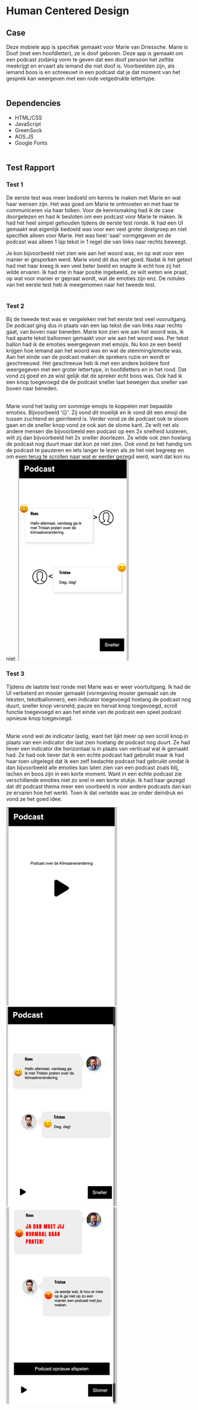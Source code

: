 # Human Centered Design

## Case
Deze mobiele app is specifiek gemaakt voor Marie van Driessche. Marie is Doof (met een hoofdletter), ze is doof geboren. Deze app is gemaakt om een podcast zodanig vorm te geven dat een doof persoon het zelfde meekrijgt en ervaart als iemand die niet doof is. Voorbeelden zijn, als iemand boos is en schreeuwt in een podcast dat je dat moment van het gesprek kan weergeven met een rode vetgedrukte lettertype.
<br/><br/>

## Dependencies
* HTML/CSS
* JavaScript
* GreenSock
* AOS.JS
* Google Fonts
<br/><br/>

## Test Rapport

### Test 1
De eerste test was meer bedoeld om kennis te maken met Marie en wat haar wensen zijn. Het was goed om Marie te ontmoeten en met haar te communiceren via haar tolken. Voor de kennismaking had ik de case doorgelezen en had ik besloten om een podcast voor Marie te maken. Ik had het heel simpel gehouden tijdens de eerste test ronde. Ik had een UI gemaakt wat eigenlijk bedoeld was voor een veel groter doelgroep en niet specifiek alleen voor Marie. Het was heel 'saai' vormgegeven en de podcast was alleen 1 lap tekst in 1 regel die van links naar rechts beweegt.<br/>

Je kon bijvoorbeeld niet zien wie aan het woord was, en op wat voor een manier er gesporken werd. Marie vond dit dus niet goed. Nadat ik het getest had met haar kreeg ik een veel beter beeld en snapte ik echt hoe zij het wilde ervaren. Ik had me in haar positie ingebeeld, ze wilt weten wie praat, op wat voor manier er gepraat wordt, wat de emoties zijn enz. De notules van het eerste test heb ik meegenomen naar het tweede test.
<br/></br>

### Test 2
Bij de tweede test was er vergeleken met het eerste test veel vooruitgang. De podcast ging dus in plaats van een lap tekst die van links naar rechts gaat, van boven naar beneden. Marie kon zien wie aan het woord was, ik had aparte tekst ballonnen gemaakt voor wie aan het woord was. Per tekst ballon had ik de emoties weergegeven met emojis. Nu kon ze een beeld krijgen hoe iemand aan het woord was en wat de stemming/emotie was. Aan het einde van de podcast maken de sprekers ruzie en wordt er geschreeuwd. Het geschreeuw heb ik met een andere boldere font weergegeven met een groter lettertype, in hoofdletters en in het rood. Dat vond zij goed en ze wist gelijk dat de spreker echt boos was. Ook had ik een knop toegevoegd die de podcast sneller laat bewegen dus sneller van boven naar beneden.<br/></br>

Marie vond het lastig om sommige emojis te koppelen met bepaalde emoties. Bijvoorbeeld '😑'. Zij vond dit moeilijk en ik vond dit een emoji die tussen zuchtend en geirriteerd is. Verder vond ze de podcast ook te sloom gaan en de sneller knop vond ze ook aan de slome kant. Ze wilt net als andere mensen die bijvoorbeeld een podcast op een 2x snelheid luisteren, wilt zij dan bijvoorbeeld het 2x sneller doorlezen. Ze wilde ook zien hoelang de podcast nog duurt maar dat kon ze niet zien. Ook vond ze het handig om de podcast te pauzeren en iets langer te lezen als ze het niet begreep en om even terug te scrollen naar wat er eerder gezegd werd, want dat kon nu niet. 
<img src="https://raw.githubusercontent.com/muhammet075/human-centered-design-2122/main/img/test2.png" alt="screen" width="300px">

### Test 3
Tijdens de laatste test ronde met Marie was er weer voortuitgang. Ik had de UI verbeterd en mooier gemaakt (vormgeving mooier gemaakt van de teksten, tekstballonnen), een indicator toegevoegd hoelang de podcast nog duurt, sneller knop versneld, pauze en hervat knop toegevoegd, scroll functie toegevoegd en aan het einde van de podcast een speel podcast opnieuw knop toegevoegd.<br/></br>

Marie vond wel de indicator lastig, want het lijkt meer op een scroll knop in plaats van een indicator die laat zien hoelang de podcast nog duurt. Ze had liever een indicator die horizontaal is in plaats van verticaal wat ik gemaakt had. Ze had ook liever dat ik een echte podcast had gebruikt maar ik had haar toen uitgelegd dat ik een zelf bedachte podcast had gebruikt omdat ik dan bijvoorbeeld alle emoties kan laten zien van een podcast zoals blij, lachen en boos zijn in een korte moment. Want in een echte podcast zie verschillende emoties niet zo snel in een korte stukje. Ik had haar gezegd dat dit podcast thema meer een voorbeeld is voor andere podcasts dan kan ze ervaren hoe het werkt. Toen ik dat vertelde was ze onder deindruk en vond ze het goed idee.

<img src="https://raw.githubusercontent.com/muhammet075/human-centered-design-2122/main/img/test3-1.png" alt="screen" width="300px">
<img src="https://raw.githubusercontent.com/muhammet075/human-centered-design-2122/main/img/test3-2.png" alt="screen" width="300px">
<img src="https://raw.githubusercontent.com/muhammet075/human-centered-design-2122/main/img/test3-3.png" alt="screen" width="300px">
